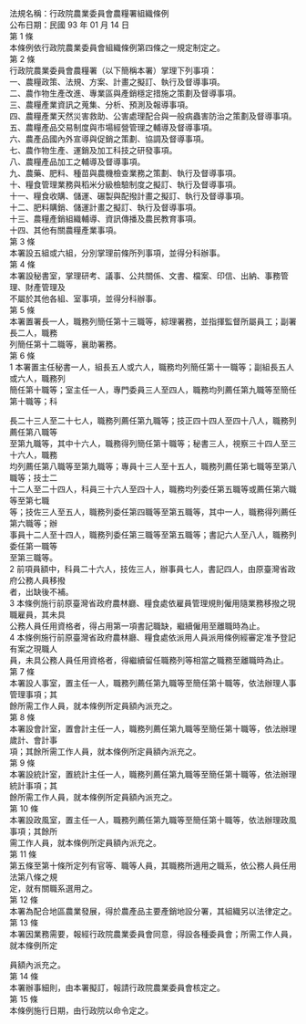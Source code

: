 法規名稱：行政院農業委員會農糧署組織條例  
公布日期：民國 93 年 01 月 14 日  
第 1 條  
本條例依行政院農業委員會組織條例第四條之一規定制定之。  
第 2 條  
行政院農業委員會農糧署（以下簡稱本署）掌理下列事項：  
一、農糧政策、法規、方案、計畫之擬訂、執行及督導事項。  
二、農作物生產改進、專業區與產銷穩定措施之策劃及督導事項。  
三、農糧產業資訊之蒐集、分析、預測及報導事項。  
四、農糧產業天然災害救助、公害處理配合與一般病蟲害防治之策劃及督導事項。  
五、農糧產品交易制度與市場經營管理之輔導及督導事項。  
六、農產品國內外宣導與促銷之策劃、協調及督導事項。  
七、農作物生產、運銷及加工科技之研發事項。  
八、農糧產品加工之輔導及督導事項。  
九、農藥、肥料、種苗與農機檢查業務之策劃、執行及督導事項。  
十、糧食管理業務與稻米分級檢驗制度之擬訂、執行及督導事項。  
十一、糧食收購、儲運、碾製與配撥計畫之擬訂、執行及督導事項。  
十二、肥料購銷、儲運計畫之擬訂、執行及督導事項。  
十三、農糧產銷組織輔導、資訊傳播及農民教育事項。  
十四、其他有關農糧產業事項。  
第 3 條  
本署設五組或六組，分別掌理前條所列事項，並得分科辦事。  
第 4 條  
本署設秘書室，掌理研考、議事、公共關係、文書、檔案、印信、出納、事務管理、財產管理及  
不屬於其他各組、室事項，並得分科辦事。  
第 5 條  
本署置署長一人，職務列簡任第十三職等，綜理署務，並指揮監督所屬員工；副署長二人，職務  
列簡任第十二職等，襄助署務。  
第 6 條  
1 本署置主任秘書一人，組長五人或六人，職務均列簡任第十一職等；副組長五人或六人，職務列  
簡任第十職等；室主任一人，專門委員三人至四人，職務均列薦任第九職等至簡任第十職等；科  


長二十三人至二十七人，職務列薦任第九職等；技正四十四人至四十八人，職務列薦任第八職等  
至第九職等，其中十六人，職務得列簡任第十職等；秘書三人，視察三十四人至三十六人，職務  
均列薦任第八職等至第九職等；專員十三人至十五人，職務列薦任第七職等至第八職等；技士二  
十二人至二十四人，科員三十六人至四十人，職務均列委任第五職等或薦任第六職等至第七職  
等；技佐三人至五人，職務列委任第四職等至第五職等，其中一人，職務得列薦任第六職等；辦  
事員十二人至十四人，職務列委任第三職等至第五職等；書記六人至八人，職務列委任第一職等  
至第三職等。  
2 前項員額中，科員二十六人，技佐三人，辦事員七人，書記四人，由原臺灣省政府公務人員移撥  
者，出缺後不補。  
3 本條例施行前原臺灣省政府農林廳、糧食處依雇員管理規則僱用隨業務移撥之現職雇員，其未具  
公務人員任用資格者，得占用第一項書記職缺，繼續僱用至離職時為止。  
4 本條例施行前原臺灣省政府農林廳、糧食處依派用人員派用條例經審定准予登記有案之現職人  
員，未具公務人員任用資格者，得繼續留任職務列等相當之職務至離職時為止。  
第 7 條  
本署設人事室，置主任一人，職務列薦任第九職等至簡任第十職等，依法辦理人事管理事項；其  
餘所需工作人員，就本條例所定員額內派充之。  
第 8 條  
本署設會計室，置會計主任一人，職務列薦任第九職等至簡任第十職等，依法辦理歲計、會計事  
項；其餘所需工作人員，就本條例所定員額內派充之。  
第 9 條  
本署設統計室，置統計主任一人，職務列薦任第九職等至簡任第十職等，依法辦理統計事項；其  
餘所需工作人員，就本條例所定員額內派充之。  
第 10 條  
本署設政風室，置主任一人，職務列薦任第九職等至簡任第十職等，依法辦理政風事項；其餘所  
需工作人員，就本條例所定員額內派充之。  
第 11 條  
第五條至第十條所定列有官等、職等人員，其職務所適用之職系，依公務人員任用法第八條之規  
定，就有關職系選用之。  
第 12 條  
本署為配合地區農業發展，得於農產品主要產銷地設分署，其組織另以法律定之。  
第 13 條  
本署因業務需要，報經行政院農業委員會同意，得設各種委員會；所需工作人員，就本條例所定  


員額內派充之。  
第 14 條  
本署辦事細則，由本署擬訂，報請行政院農業委員會核定之。  
第 15 條  
本條例施行日期，由行政院以命令定之。  


